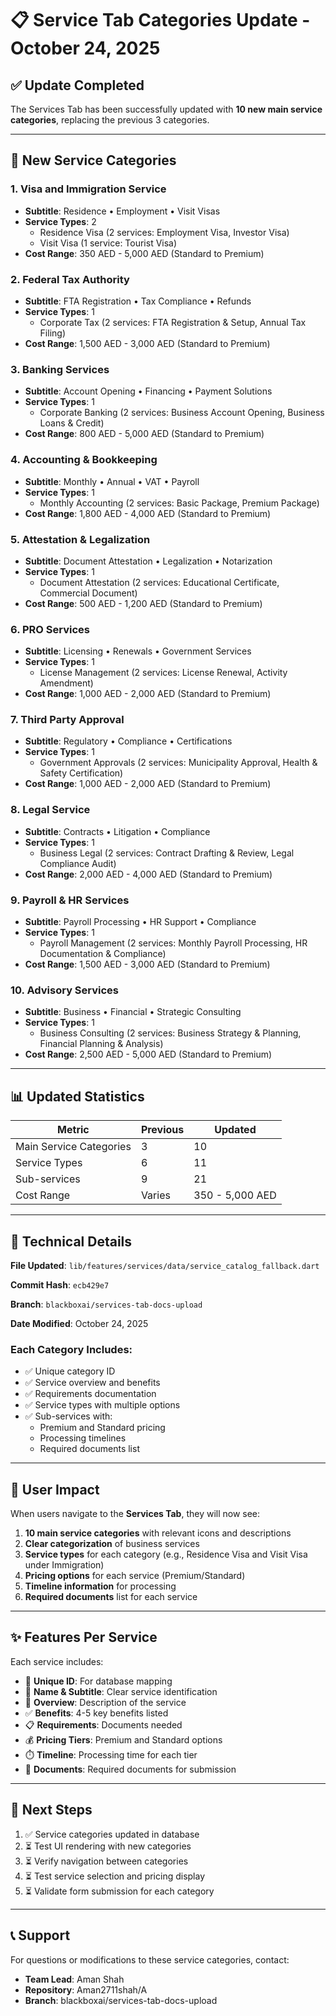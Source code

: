 # 📋 Service Tab Categories Update - October 24, 2025

## ✅ Update Completed

The Services Tab has been successfully updated with **10 new main service categories**, replacing the previous 3 categories.

---

## 🎯 New Service Categories

### 1. **Visa and Immigration Service**
   - **Subtitle**: Residence • Employment • Visit Visas
   - **Service Types**: 2
     - Residence Visa (2 services: Employment Visa, Investor Visa)
     - Visit Visa (1 service: Tourist Visa)
   - **Cost Range**: 350 AED - 5,000 AED (Standard to Premium)

### 2. **Federal Tax Authority**
   - **Subtitle**: FTA Registration • Tax Compliance • Refunds
   - **Service Types**: 1
     - Corporate Tax (2 services: FTA Registration & Setup, Annual Tax Filing)
   - **Cost Range**: 1,500 AED - 3,000 AED (Standard to Premium)

### 3. **Banking Services**
   - **Subtitle**: Account Opening • Financing • Payment Solutions
   - **Service Types**: 1
     - Corporate Banking (2 services: Business Account Opening, Business Loans & Credit)
   - **Cost Range**: 800 AED - 5,000 AED (Standard to Premium)

### 4. **Accounting & Bookkeeping**
   - **Subtitle**: Monthly • Annual • VAT • Payroll
   - **Service Types**: 1
     - Monthly Accounting (2 services: Basic Package, Premium Package)
   - **Cost Range**: 1,800 AED - 4,000 AED (Standard to Premium)

### 5. **Attestation & Legalization**
   - **Subtitle**: Document Attestation • Legalization • Notarization
   - **Service Types**: 1
     - Document Attestation (2 services: Educational Certificate, Commercial Document)
   - **Cost Range**: 500 AED - 1,200 AED (Standard to Premium)

### 6. **PRO Services**
   - **Subtitle**: Licensing • Renewals • Government Services
   - **Service Types**: 1
     - License Management (2 services: License Renewal, Activity Amendment)
   - **Cost Range**: 1,000 AED - 2,000 AED (Standard to Premium)

### 7. **Third Party Approval**
   - **Subtitle**: Regulatory • Compliance • Certifications
   - **Service Types**: 1
     - Government Approvals (2 services: Municipality Approval, Health & Safety Certification)
   - **Cost Range**: 1,000 AED - 2,000 AED (Standard to Premium)

### 8. **Legal Service**
   - **Subtitle**: Contracts • Litigation • Compliance
   - **Service Types**: 1
     - Business Legal (2 services: Contract Drafting & Review, Legal Compliance Audit)
   - **Cost Range**: 2,000 AED - 4,000 AED (Standard to Premium)

### 9. **Payroll & HR Services**
   - **Subtitle**: Payroll Processing • HR Support • Compliance
   - **Service Types**: 1
     - Payroll Management (2 services: Monthly Payroll Processing, HR Documentation & Compliance)
   - **Cost Range**: 1,500 AED - 3,000 AED (Standard to Premium)

### 10. **Advisory Services**
   - **Subtitle**: Business • Financial • Strategic Consulting
   - **Service Types**: 1
     - Business Consulting (2 services: Business Strategy & Planning, Financial Planning & Analysis)
   - **Cost Range**: 2,500 AED - 5,000 AED (Standard to Premium)

---

## 📊 Updated Statistics

| Metric | Previous | Updated |
|--------|----------|---------|
| Main Service Categories | 3 | 10 |
| Service Types | 6 | 11 |
| Sub-services | 9 | 21 |
| Cost Range | Varies | 350 - 5,000 AED |

---

## 🔧 Technical Details

**File Updated**: `lib/features/services/data/service_catalog_fallback.dart`

**Commit Hash**: `ecb429e7`

**Branch**: `blackboxai/services-tab-docs-upload`

**Date Modified**: October 24, 2025

### Each Category Includes:
- ✅ Unique category ID
- ✅ Service overview and benefits
- ✅ Requirements documentation
- ✅ Service types with multiple options
- ✅ Sub-services with:
  - Premium and Standard pricing
  - Processing timelines
  - Required documents list

---

## 📱 User Impact

When users navigate to the **Services Tab**, they will now see:

1. **10 main service categories** with relevant icons and descriptions
2. **Clear categorization** of business services
3. **Service types** for each category (e.g., Residence Visa and Visit Visa under Immigration)
4. **Pricing options** for each service (Premium/Standard)
5. **Timeline information** for processing
6. **Required documents** list for each service

---

## ✨ Features Per Service

Each service includes:
- 🎯 **Unique ID**: For database mapping
- 📝 **Name & Subtitle**: Clear service identification
- 📖 **Overview**: Description of the service
- ✅ **Benefits**: 4-5 key benefits listed
- 📋 **Requirements**: Documents needed
- 💰 **Pricing Tiers**: Premium and Standard options
- ⏱️ **Timeline**: Processing time for each tier
- 📄 **Documents**: Required documents for submission

---

## 🚀 Next Steps

1. ✅ Service categories updated in database
2. ⏳ Test UI rendering with new categories
3. ⏳ Verify navigation between categories
4. ⏳ Test service selection and pricing display
5. ⏳ Validate form submission for each category

---

## 📞 Support

For questions or modifications to these service categories, contact:
- **Team Lead**: Aman Shah
- **Repository**: Aman2711shah/A
- **Branch**: blackboxai/services-tab-docs-upload
